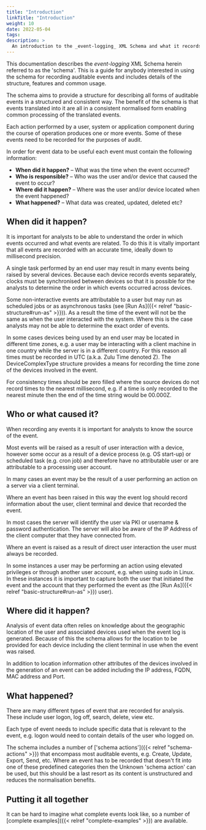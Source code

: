 ```yaml
---
title: "Introduction"
linkTitle: "Introduction"
weight: 10
date: 2022-05-04
tags: 
description: >
  An introduction to the _event-logging_ XML Schema and what it records.
---
```


This documentation describes the _event-logging_ XML Schema herein referred to as the 'schema'.
This is a guide for anybody interested in using the schema for recording auditable events and includes details of the structure, features and common usage.


The schema aims to provide a structure for describing all forms of auditable events in a structured and consistent way.
The benefit of the schema is that events translated into it are all in a consistent normalised form enabling common processing of the translated events.

Each action performed by a user, system or application component during the course of operation produces one or more events.
Some of these events need to be recorded for the purposes of audit.

In order for event data to be useful each event must contain the following information:

* **When did it happen?** – What was the time when the event occurred?
* **Who is responsible?** – Who was the user and/or device that caused the event to occur?
* **Where did it happen?** – Where was the user and/or device located when the event happened?
* **What happened?** – What data was created, updated, deleted etc?


## When did it happen?

It is important for analysts to be able to understand the order in which events occurred and what events are related.
To do this it is vitally important that all events are recorded with an accurate time, ideally down to millisecond precision.

A single task performed by an end user may result in many events being raised by several devices.
Because each device records events separately, clocks must be synchronised between devices so that it is possible for the analysts to determine the order in which events occurred across devices.

Some non-interactive events are attributable to a user but may run as scheduled jobs or as asynchronous tasks (see [Run As]({{< relref "basic-structure#run-as" >}})).
As a result the time of the event will not be the same as when the user interacted with the system.
Where this is the case analysts may not be able to determine the exact order of events.

In some cases devices being used by an end user may be located in different time zones, e.g. a user may be interacting with a client machine in one country while the server is in a different country. 
For this reason all times must be recorded in UTC (a.k.a. Zulu Time denoted Z).
The DeviceComplexType structure provides a means for recording the time zone of the devices involved in the event.

For consistency times should be zero filled where the source devices do not record times to the nearest millisecond, e.g. if a time is only recorded to the nearest minute then the end of the time string would be 00.000Z.


## Who or what caused it?

When recording any events it is important for analysts to know the source of the event.

Most events will be raised as a result of user interaction with a device, however some occur as a result of a device process (e.g. OS start-up) or scheduled task (e.g. cron job) and therefore have no attributable user or are attributable to a processing user account.

In many cases an event may be the result of a user performing an action on a server via a client terminal.

Where an event has been raised in this way the event log should record information about the user, client terminal and device that recorded the event.

In most cases the server will identify the user via PKI or username & password authentication.
The server will also be aware of the IP Address of the client computer that they have connected from.

Where an event is raised as a result of direct user interaction the user must always be recorded.

In some instances a user may be performing an action using elevated privileges or through another user account, e.g. when using sudo in Linux.
In these instances it is important to capture both the user that initiated the event and the account that they performed the event as (the [Run As]({{< relref "basic-structure#run-as" >}}) user).


## Where did it happen?

Analysis of event data often relies on knowledge about the geographic location of the user and associated devices used when the event log is generated.
Because of this the schema allows for the location to be provided for each device including the client terminal in use when the event was raised.

In addition to location information other attributes of the devices involved in the generation of an event can be added including the IP address, FQDN, MAC address and Port.


## What happened? 

There are many different types of event that are recorded for analysis.
These include user logon, log off, search, delete, view etc.

Each type of event needs to include specific data that is relevant to the event, e.g. logon would need to contain details of the user who logged on.

The schema includes a number of ['schema actions']({{< relref "schema-actions" >}}) that encompass most auditable events, e.g. Create, Update, Export, Send, etc.  Where an event has to be recorded that doesn't fit into one of these predefined categories then the Unknown 'schema action' can be used, but this should be a last resort as its content is unstructured and reduces the normalisation benefits.


## Putting it all together

It can be hard to imagine what complete events look like, so a number of [complete examples]({{< relref "complete-examples" >}}) are available.

